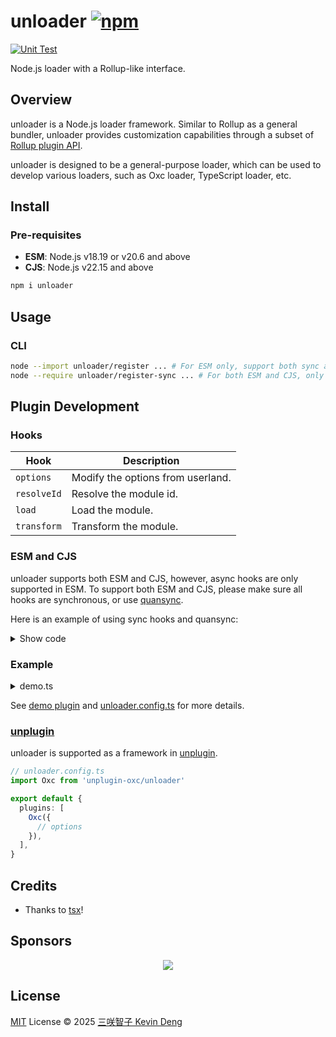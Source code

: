 # unloader [![npm](https://img.shields.io/npm/v/unloader.svg)](https://npmjs.com/package/unloader)

[![Unit Test](https://github.com/sxzz/unloader/actions/workflows/unit-test.yml/badge.svg)](https://github.com/sxzz/unloader/actions/workflows/unit-test.yml)

Node.js loader with a Rollup-like interface.

## Overview

unloader is a Node.js loader framework. Similar to Rollup as a general bundler,
unloader provides customization capabilities through a subset of
[Rollup plugin API](https://rollupjs.org/plugin-development/#plugins-overview).

unloader is designed to be a general-purpose loader, which can be used to
develop various loaders, such as Oxc loader, TypeScript loader, etc.

## Install

### Pre-requisites

- **ESM**: Node.js v18.19 or v20.6 and above
- **CJS**: Node.js v22.15 and above

```bash
npm i unloader
```

## Usage

### CLI

```bash
node --import unloader/register ... # For ESM only, support both sync and async hooks
node --require unloader/register-sync ... # For both ESM and CJS, only support sync hooks
```

## Plugin Development

### Hooks

| Hook        | Description                       |
| ----------- | --------------------------------- |
| `options`   | Modify the options from userland. |
| `resolveId` | Resolve the module id.            |
| `load`      | Load the module.                  |
| `transform` | Transform the module.             |

### ESM and CJS

unloader supports both ESM and CJS, however, async hooks are only supported in
ESM. To support both ESM and CJS, please make sure all hooks are synchronous, or
use [quansync](https://github.com/quansync-dev/quansync).

Here is an example of using sync hooks and quansync:

<details>

<summary>Show code</summary>

```ts
import { readFileSync } from 'node:fs'
import { readFile } from '@quansync/fs'
import { quansync } from 'quansync'
import type { Plugin } from 'unloader'

// sync usage
const pluginSync: Plugin<true> = {
  name: 'my-plugin',
  resolveId(source, importer, options) {
    const result = this.resolve(`${source}.js`, importer, options)
    if (result) {
      console.log(result)
      return result
    }
  },
  load(id) {
    const contents = readFileSync(id, 'utf8')
    console.log(contents)
    return contents
  },
}

// quansync usage
const pluginQuansync: Plugin = {
  name: 'my-plugin',
  resolveId: quansync(function* (source, importer, options) {
    const result = yield this.resolve(`${source}.js`, importer, options)
    if (result) {
      console.log(result)
      return result
    }
  }),
  load: quansync(function* (id) {
    const contents = yield readFile(id, 'utf8')
    console.log(contents)
    return contents
  }),
}
```

</details>

### Example

<details>

<summary>demo.ts</summary>

```ts
let context: PluginContext

export function demoPlugin(): Plugin {
  return {
    name: 'demo-plugin',
    options(config) {
      config.sourcemap = true
    },
    buildStart(_context) {
      context = _context
      context.log('hello world')
    },
    async resolveId(source, importer, options) {
      if (source.startsWith('node:')) return

      // Feature: virtual module
      if (source === 'virtual-mod') {
        return '/virtual-mod'
      }

      // Feature: try resolve with different extensions
      const result = await this.resolve(`${source}.js`, importer, options)
      if (result) return result
    },

    load(id) {
      if (id === '/virtual-mod') {
        return { code: 'export const count = 42' }
      }
    },
    transform(code, id) {
      if (typeof code === 'string') {
        // Feature: source map
        const s = new MagicString(code)
        s.prepend('// header\n')
        const map = s.generateMap({
          file: id,
          hires: 'boundary',
          includeContent: true,
        })
        return {
          code: s.toString(),
          map,
        }
      }
    },
  }
}
```

</details>

See [demo plugin](./playground/demo.ts) and [unloader.config.ts](./unloader.config.ts) for more details.

### [unplugin](https://unplugin.unjs.io/)

unloader is supported as a framework in [unplugin](https://unplugin.unjs.io/).

```ts
// unloader.config.ts
import Oxc from 'unplugin-oxc/unloader'

export default {
  plugins: [
    Oxc({
      // options
    }),
  ],
}
```

## Credits

- Thanks to [tsx](https://github.com/privatenumber/tsx)!

## Sponsors

<p align="center">
  <a href="https://cdn.jsdelivr.net/gh/sxzz/sponsors/sponsors.svg">
    <img src='https://cdn.jsdelivr.net/gh/sxzz/sponsors/sponsors.svg'/>
  </a>
</p>

## License

[MIT](./LICENSE) License © 2025 [三咲智子 Kevin Deng](https://github.com/sxzz)
